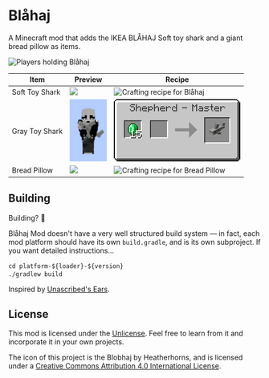 # Blåhaj

A Minecraft mod that adds the IKEA BLÅHAJ Soft toy shark and a giant bread pillow as items.

![Players holding Blåhaj](./.pretty_readme/banner.png)

| Item | Preview | Recipe |
|---|---|---|
| Soft Toy Shark | <img src="./.pretty_readme/preview_blue_shark.png" height=124/> | ![Crafting recipe for Blåhaj](./.pretty_readme/recipe_blue_shark.png) |
| Gray Toy Shark | <img src="./.pretty_readme/preview_gray_shark.png" height=124/> | ![Crafting recipe for Klappar Haj](./.pretty_readme/trade_gray_shark.png) |
| Bread Pillow | <img src="./.pretty_readme/preview_bread.png" height=124/> | ![Crafting recipe for Bread Pillow](./.pretty_readme/recipe_bread.png) |

## Building

Building? 🙂

Blåhaj Mod doesn't have a very well structured build system — in fact, each mod platform should have its own `build.gradle`, and is its own subproject. If you want detailed instructions...

	cd platform-${loader}-${version}
	./gradlew build

Inspired by [Unascribed's Ears](https://git.sleeping.town/unascribed/Ears).

## License

This mod is licensed under the [Unlicense](./LICENSE). Feel free to learn from it and incorporate it in your own projects.

The icon of this project is the Blobhaj by Heatherhorns, and is licensed under a [Creative Commons Attribution 4.0 International License](http://creativecommons.org/licenses/by/4.0/).
